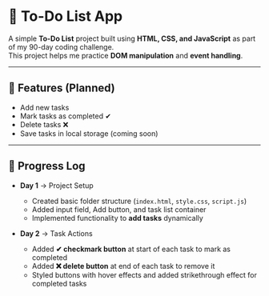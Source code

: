# 📝 To-Do List App

A simple **To-Do List** project built using **HTML, CSS, and JavaScript** as part of my 90-day coding challenge.  
This project helps me practice **DOM manipulation** and **event handling**.

---

## 🚀 Features (Planned)
- Add new tasks  
- Mark tasks as completed ✔  
- Delete tasks ❌  
- Save tasks in local storage (coming soon)  

---

## 📅 Progress Log

- **Day 1** → Project Setup  
  - Created basic folder structure (`index.html`, `style.css`, `script.js`)  
  - Added input field, Add button, and task list container  
  - Implemented functionality to **add tasks** dynamically  

- **Day 2** → Task Actions  
  - Added **✔ checkmark button** at start of each task to mark as completed  
  - Added **❌ delete button** at end of each task to remove it  
  - Styled buttons with hover effects and added strikethrough effect for completed tasks
